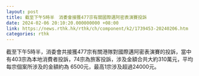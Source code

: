 ```yaml
---
layout: post
title: 截至下午5時半　消委會接獲477宗有關國際邁阿密表演賽投訴
date: 2024-02-06 20:10:20.000000000 +08:00
link: https://news.rthk.hk/rthk/ch/component/k2/1739453-20240206.htm
categories: rthk
---
```


截至下午5時半，消委會共接獲477宗有關港隊對國際邁阿密表演賽的投訴，當中有403宗為本地消費者投訴，74宗為旅客投訴，涉及金額合共大約310萬元，平均每宗個案所涉及的金額約為 6500元，最高1宗涉及超過24000元。
